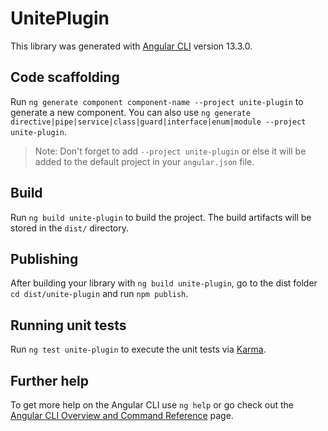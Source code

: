 # UnitePlugin

This library was generated with [Angular CLI](https://github.com/angular/angular-cli) version 13.3.0.

## Code scaffolding

Run `ng generate component component-name --project unite-plugin` to generate a new component. You can also use `ng generate directive|pipe|service|class|guard|interface|enum|module --project unite-plugin`.
> Note: Don't forget to add `--project unite-plugin` or else it will be added to the default project in your `angular.json` file. 

## Build

Run `ng build unite-plugin` to build the project. The build artifacts will be stored in the `dist/` directory.

## Publishing

After building your library with `ng build unite-plugin`, go to the dist folder `cd dist/unite-plugin` and run `npm publish`.

## Running unit tests

Run `ng test unite-plugin` to execute the unit tests via [Karma](https://karma-runner.github.io).

## Further help

To get more help on the Angular CLI use `ng help` or go check out the [Angular CLI Overview and Command Reference](https://angular.io/cli) page.

